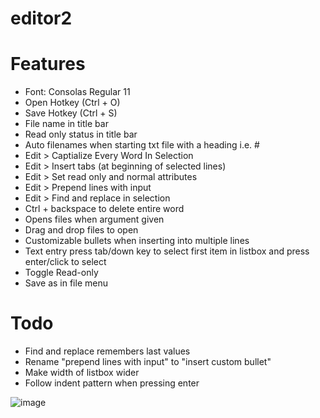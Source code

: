 # editor2

# Features
- Font: Consolas Regular 11
- Open Hotkey (Ctrl + O)
- Save Hotkey (Ctrl + S)
- File name in title bar
- Read only status in title bar
- Auto filenames when starting txt file with a heading i.e. #
- Edit > Captialize Every Word In Selection
- Edit > Insert tabs (at beginning of selected lines)
- Edit > Set read only and normal attributes
- Edit > Prepend lines with input
- Edit > Find and replace in selection
- Ctrl + backspace to delete entire word 
- Opens files when argument given
- Drag and drop files to open
- Customizable bullets when inserting into multiple lines
- Text entry press tab/down key to select first item in listbox and press enter/click to select
- Toggle Read-only
- Save as in file menu


# Todo
- Find and replace remembers last values
- Rename "prepend lines with input" to "insert custom bullet"
- Make width of listbox wider
- Follow indent pattern when pressing enter

![image](https://github.com/classicfoo/editor2/assets/20607431/de546571-abf6-465a-a934-94d9350c1837)

